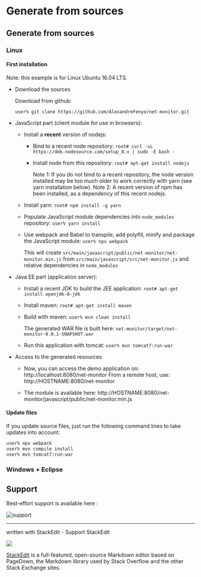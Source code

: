 # Generate from sources

## Generate from sources

### Linux

#### First installation

Note: this example is for Linux Ubuntu 16.04 LTS.

- Download the sources

  Download from github: 

    `user% git clone https://github.com/AlexandreFenyo/net-monitor.git`
  
- JavaScript part (client module for use in browsers):

  - Install a **recent** version of nodejs:
    - Bind to a recent node repository:
      `root# curl -sL https://deb.nodesource.com/setup_8.x | sudo -E bash -`
      
    - Install node from this repository:
      `root# apt-get install nodejs`
      
      Note 1:
If you do not bind to a recent repository, the node version installed may be too much older to work correctly with yarn (see yarn installation below).
Note 2:
A recent version of npm has been installed, as a dependency of this recent nodejs.

  - Install yarn:
    `root# npm install -g yarn`

  - Populate JavaScript module dependencies into `node_modules` repository:
    `user% yarn install`

  - Use webpack and Babel to transpile, add polyfill, minify and package the JavaScript module:
    `user% npx webpack`
    
    This will create `src/main/javascript/public/net-monitor/net-monitor.min.js` from `src/main/javascript/src/net-monitor.js` and relative dependencies in `node_modules`

- Java EE part (application server):

  - Install a recent JDK to build the JEE application:
    `root# apt-get install openjdk-8-jdk`

  - Install maven:
    `root# apt-get install maven`

  - Build with maven:
    `user% mvn clean install`

    The generated WAR file is built here: `net-monitor/target/net-monitor-0.0.1-SNAPSHOT.war`

  - Run this application with tomcat:
    `user% mvn tomcat7:run-war`

- Access to the generated resources

  - Now, you can access the demo application on:
http://localhost:8080/net-monitor
  From a remote host, use:
http://HOSTNAME:8080/net-monitor

  - The module is available here:
http://HOSTNAME:8080/net-monitor/javascript/public/net-monitor.min.js

#### Update files

If you update source files, just run the following command lines to take updates into account:
````bash
user% npx webpack
user% mvn compile install
user% mvn tomcat7:run-war
````

### Windows + Eclipse



## Support

Best-effort support is available here :

![support](docs/support.png)

----------

written with StackEdit - Support StackEdit

[![](https://cdn.monetizejs.com/resources/button-32.png)](https://monetizejs.com/authorize?client_id=ESTHdCYOi18iLhhO&summary=true)

[StackEdit](https://stackedit.io/) is a full-featured, open-source Markdown editor based on PageDown, the Markdown library used by Stack Overflow and the other Stack Exchange sites.

